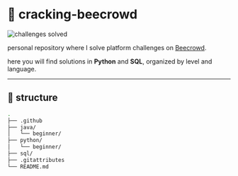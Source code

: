 # 🐝 cracking-beecrowd

![challenges solved](https://img.shields.io/badge/challenges_solved-54-blueviolet)

personal repository where I solve platform challenges on [Beecrowd](https://www.beecrowd.com.br/).

here you will find solutions in **Python** and **SQL**, organized by level and language.

---

## 📁 structure

```bash
.
├── .github
├── java/
│   └── beginner/
├── python/
│   └── beginner/
├── sql/
├── .gitattributes
└── README.md